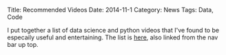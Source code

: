 Title: Recommended Videos
Date: 2014-11-1
Category: News
Tags: Data, Code

I put together a list of data science and python videos that I've found to be especaily useful and entertaining. The list is [here]({filename}/pages/recommended-videos.md), also linked from the nav bar up top.